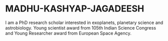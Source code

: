 # MADHU-KASHYAP-JAGADEESH
I am a PhD research scholar interested in exoplanets, planetary science and astrobiology. 
Young scientist award from 105th Indian Science Congress and Young Researcher award from European Space Agency.
